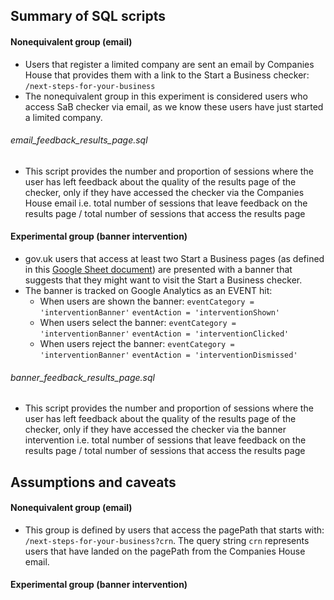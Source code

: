 ## Summary of SQL scripts

#### Nonequivalent group (email)

- Users that register a limited company are sent an email by Companies House
  that provides them with a link to the Start a Business checker:
  `/next-steps-for-your-business`
- The nonequivalent group in this experiment is considered users who access SaB
  checker via email, as we know these users have just started a limited company.

###### email_feedback_results_page.sql

- This script provides the number and proportion of sessions where the user has
  left feedback about the quality of the results page of the checker, only if they
  have accessed the checker via the Companies House email i.e. total number of
  sessions that leave feedback on the results page / total number of sessions that
  access the results page

#### Experimental group (banner intervention)

- gov.uk users that access at least two Start a Business pages (as defined in this
 [Google Sheet document][SaBpages]) are presented with a banner that suggests that they might
 want to visit the Start a Business checker.
- The banner is tracked on Google Analytics as an EVENT hit:
  - When users are shown the banner: `eventCategory = 'interventionBanner'`
                                     `eventAction = 'interventionShown'`
  - When users select the banner:    `eventCategory = 'interventionBanner'`
                                     `eventAction = 'interventionClicked'`
  - When users reject the banner:    `eventCategory = 'interventionBanner'`
                                     `eventAction = 'interventionDismissed'`

###### banner_feedback_results_page.sql

- This script provides the number and proportion of sessions where the user has
  left feedback about the quality of the results page of the checker, only if they
  have accessed the checker via the banner intervention i.e. total number of
  sessions that leave feedback on the results page / total number of sessions that
  access the results page

## Assumptions and caveats

#### Nonequivalent group (email)

- This group is defined by users that access the pagePath that starts with:
`/next-steps-for-your-business?crn`. The query string `crn` represents users
that have landed on the pagePath from the Companies House email.

#### Experimental group (banner intervention)


[SaBpages]: https://docs.google.com/spreadsheets/d/1CGogk1bgco1hYSSGsIcS-eZtdmWOhb-a6gIjkdMWFkQ/edit#gid=0
